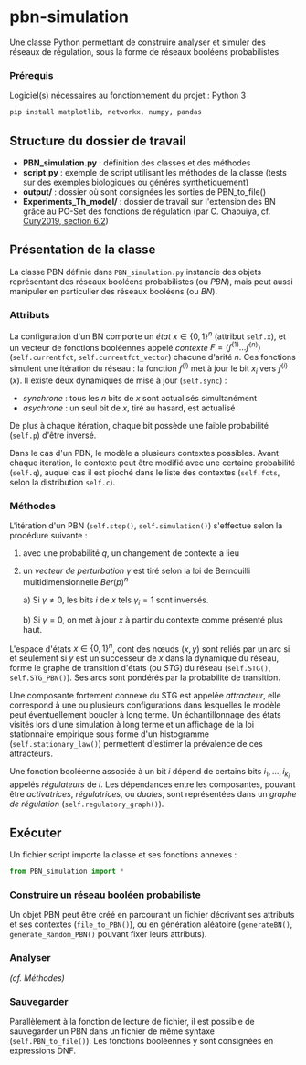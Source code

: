 # pbn-simulation
Une classe Python permettant de construire analyser et simuler des réseaux de régulation, sous la forme de réseaux booléens probabilistes.

### Prérequis

Logiciel(s) nécessaires au fonctionnement du projet : Python 3

```python
pip install matplotlib, networkx, numpy, pandas
```

## Structure du dossier de travail
- **PBN_simulation.py** : définition des classes et des méthodes
- **script.py** : exemple de script utilisant les méthodes de la classe (tests sur des exemples biologiques ou générés synthétiquement)
- **output/** : dossier où sont consignées les sorties de PBN_to_file()
- **Experiments_Th_model/** : dossier de travail sur l'extension des BN grâce au PO-Set des fonctions de régulation (par C. Chaouiya, cf. [Cury2019, section 6.2](https://arxiv.org/abs/1901.07623))

## Présentation de la classe
La classe PBN définie dans `PBN_simulation.py` instancie des objets représentant des réseaux booléens probabilistes (ou *PBN*), mais peut aussi manipuler en particulier des réseaux booléens (ou *BN*).

### Attributs
La configuration d'un BN comporte un *état* $x \in \{0,1\}^n$ (attribut `self.x`), et un vecteur de fonctions booléennes appelé *contexte* $F = (f^{(1)} \dots f^{(n)})$ (`self.currentfct`, `self.currentfct_vector`) chacune d'arité $n$. Ces fonctions simulent une itération du réseau : la fonction $f^{(i)}$ met à jour le bit $x_i$ vers $f^{(i)}(x)$. Il existe deux dynamiques de mise à jour (`self.sync`) :
- *synchrone* : tous les $n$ bits de $x$ sont actualisés simultanément
- *asychrone* : un seul bit de $x$, tiré au hasard, est actualisé

De plus à chaque itération, chaque bit possède une faible probabilité (`self.p`) d'être inversé.

Dans le cas d'un PBN, le modèle a plusieurs contextes possibles. Avant chaque itération, le contexte peut être modifié avec une certaine probabilité (`self.q`), auquel cas il est pioché dans le liste des contextes (`self.fcts`, selon la distribution `self.c`).

### Méthodes
L'itération d'un PBN (`self.step()`, `self.simulation()`) s'effectue selon la procédure suivante :
1) avec une probabilité $q$, un changement de contexte a lieu
2) un *vecteur de perturbation* $\gamma$ est tiré selon la loi de Bernouilli multidimensionnelle $Ber(p)^n$

      a) Si $\gamma \neq 0$, les bits $i$ de $x$ tels $\gamma_i = 1$ sont inversés.

      b) Si $\gamma = 0$, on met à jour $x$ à partir du contexte comme présenté plus haut.

L'espace d'états $x \in \{0,1\}^n$, dont des nœuds $(x,y)$ sont reliés par un arc si et seulement si $y$ est un successeur de $x$ dans la dynamique du réseau, forme le graphe de transition d'états (ou *STG*) du réseau (`self.STG()`, `self.STG_PBN()`). Ses arcs sont pondérés par la probabilité de transition.

Une composante fortement connexe du STG est appelée *attracteur*, elle correspond à une ou plusieurs configurations dans lesquelles le modèle peut éventuellement boucler à long terme. Un échantillonnage des états visités lors d'une simulation à long terme et un affichage de la loi stationnaire empirique sous forme d'un histogramme (`self.stationary_law()`) permettent d'estimer la prévalence de ces attracteurs.

Une fonction booléenne associée à un bit $i$ dépend de certains bits $i_1, \dots, i_{k_i}$ appelés *régulateurs* de $i$. Les dépendances entre les composantes, pouvant être *activatrices*, *régulatrices*, ou *duales*, sont représentées dans un *graphe de régulation* (`self.regulatory_graph()`).


## Exécuter
Un fichier script importe la classe et ses fonctions annexes :
```python
from PBN_simulation import *
```

### Construire un réseau booléen probabiliste
Un objet PBN peut être créé en parcourant un fichier décrivant ses attributs et ses contextes (`file_to_PBN()`), ou en génération aléatoire (`generateBN()`, `generate_Random_PBN()` pouvant fixer leurs attributs).

### Analyser
*(cf. Méthodes)*

### Sauvegarder
Parallèlement à la fonction de lecture de fichier, il est possible de sauvegarder un PBN dans un fichier de même syntaxe (`self.PBN_to_file()`). Les fonctions booléennes y sont consignées en expressions DNF.


